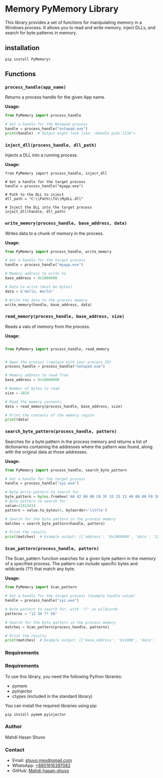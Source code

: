 # Memory PyMemory Library

This library provides a set of functions for manipulating memory in a Windows process. It allows you to read and write memory, inject DLLs, and search for byte patterns in memory.
## installation
<pre><code>pip install PyMemoryr</code></pre> 
## Functions

### `process_handle(app_name)`

Returns a process handle for the given App name.

**Usage:**
```python
from PyMemory import process_handle

# Get a handle for the Notepad process
handle = process_handle("notepad.exe")
print(handle)  # Output might look like: <Handle pid='1234'>
```
### `inject_dll(process_handle, dll_path)`

Injects a DLL into a running process.

**Usage:**
```
from PyMemory import process_handle, inject_dll

# Get a handle for the target process
handle = process_handle("myapp.exe")

# Path to the DLL to inject
dll_path = "C:\\Path\\To\\MyDLL.dll"

# Inject the DLL into the target process
inject_dll(handle, dll_path)
```

### `write_memory(process_handle, base_address, data) `
Writes data to a chunk of memory in the process.

**Usage:**
```python
from PyMemory import process_handle, write_memory

# Get a handle for the target process
handle = process_handle("myapp.exe")

# Memory address to write to
base_address = 0x1000000

# Data to write (must be bytes)
data = b'Hello, World!'

# Write the data to the process memory
write_memory(handle, base_address, data)
```


### `read_memory(process_handle, base_address, size)`
Reads a valu of memory from the process.

**Usage:**
```python

from PyMemory import process_handle, read_memory


# Open the process (replace with your process ID)
process_handle = process_handle("notepad.exe")

# Memory address to read from
base_address = 0x10000000

# Number of bytes to read
size = 1024

# Read the memory contents
data = read_memory(process_handle, base_address, size)

# Print the contents of the memory region
print(data)

```
### `search_byte_pattern(process_handle, pattern) `
Searches for a byte pattern in the process memory and returns a list of dictionaries containing the addresses where the pattern was found, along with the original data at those addresses.

**Usage:**
```python
from PyMemory import process_handle, search_byte_pattern

# Get a handle for the target process
handle = process_handle("xyz.exe")

# Byte arrry pattern to search for
byte_pattern = bytes.fromhex('A0 42 00 00 C0 3F 33 33 13 40 00 00 F0 3F 00')
# Byte pattern to search for
value=12413414
pattern = value.to_bytes(4, byteorder='little')

# Search for the byte pattern in the process memory
matches = search_byte_pattern(handle, pattern)

# Print the results
print(matches)  # Example output: [{'address': '0x1000000', 'data': '12345678'}, {'address': '0x2000000', 'data': '12345678'}]
```


### `Scan_pattern(process_handle, pattern) `
The Scan_pattern function searches for a given byte pattern in the memory of a specified process. The pattern can include specific bytes and wildcards (??) that match any byte.

**Usage:**
```python
from PyMemory import Scan_pattern

# Get a handle for the target process (example handle value)
handle = process_handle("xyz.exe")

# Byte pattern to search for, with '??' as wildcards
patterns = "12 34 ?? 56"

# Search for the byte pattern in the process memory
matches = Scan_pattern(process_handle, patterns)

# Print the results
print(matches)  # Example output: [{'base_address': '0x1000', 'data': '12 34 78 56'}, {'base_address': '0x2000', 'data': '12 34 90 56'}]

```


### Requirements
<h3>Requirements</h3> <p>To use this library, you need the following Python libraries:</p> <ul> <li>pymem</li> <li>pyinjector</li> <li>ctypes (included in the standard library)</li> </ul> <p>You can install the required libraries using pip:</p> <pre><code>pip install pymem pyinjector</code></pre> 
<h3>Author</h3>
<p>Mahdi Hasan Shuvo</p>
<h3>Contact</h3>
<ul>
  <li>Email: <a href="mailto:shuvo.mex@gmail.com">shuvo.mex@gmail.com</a></li>
  <li>WhatsApp: <a href="https://wa.me/+8801616397082">+8801616397082</a></li>
  <li>GitHub: <a href="https://github.com/Mahdi-hasan-shuvo">Mahdi-hasan-shuvo</a></li>
</ul>

